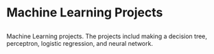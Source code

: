 # Machine Learning Projects
##
Machine Learning projects. The projects includ making a decision tree, perceptron, logistic regression, and neural network.
